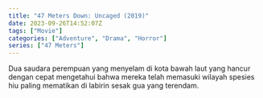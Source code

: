 ```yaml
---
title: "47 Meters Down: Uncaged (2019)"
date: 2023-09-26T14:52:07Z
tags: ["Movie"]
categories: ["Adventure", "Drama", "Horror"]
series: ["47 Meters"]
---
```


Dua saudara perempuan yang menyelam di kota bawah laut yang hancur dengan cepat mengetahui bahwa mereka telah memasuki wilayah spesies hiu paling mematikan di labirin sesak gua yang terendam.

  <mux-player stream-type="on-demand"
  src="https://kp3d-my.sharepoint.com/personal/ryoo_kp3d_onmicrosoft_com/_layouts/15/download.aspx?share=EQvBHWCVPkpMhMR5fJ9KujMBrckLHoXnSaCtkUnQ4tlXQw" metadata-video-title="47 Meters Down: Uncaged (2019)" prefer-playback="mse" controls>
  </mux-player>
  
  
  <script src="https://cdn.jsdelivr.net/npm/@mux/mux-player"></script>
  
   <script id="dU4yUHzZyuHuwS9hbwfzKZHAUy9X2oE3L00ASvnA8bI8" type="application/ld+json">
 {
  "@context": "https://schema.org/",
  "@type": "VideoObject",
  "name": "47 Meters Down: Uncaged (2019)",
  "contentUrl": "https://stream.mux.com/dU4yUHzZyuHuwS9hbwfzKZHAUy9X2oE3L00ASvnA8bI8.m3u8",
  "thumbnailUrl": "https://www.themoviedb.org/t/p/original/3niK4z16lsLvDtHqD9nzgLxha01.jpg?width=314&fit_mode=preserve&time=25",
  "uploadDate": "2023-09-26T14:52:07Z",
}

</script>
